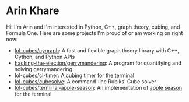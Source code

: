 # Arin Khare

Hi! I'm Arin and I'm interested in Python, C++, graph theory, cubing, and Formula One. Here are some projects I'm proud of or am working on right now:

- [lol-cubes/cygraph](https://github.com/lol-cubes/cygraph): A fast and flexible graph theory library with C++, Cython, and Python APIs
- [hacking-the-election/gerrymandering](https://github.com/hacking-the-election/gerrymandering): A program for quantifying and solving gerrymandering
- [lol-cubes/cl-timer](https://github.com/lol-cubes/cl-timer): A cubing timer for the terminal
- [lol-cubes/cubesolve](https://github.com/lol-cubes/cubesolve): A command-line Rubiks' Cube solver
- [lol-cubes/terminal-apple-season](https://github.com/lol-cubes/Terminal-Apple-Season): An implementation of [apple season](http://ferryhalim.com/orisinal/g2/applegame.htm) for the terminal

